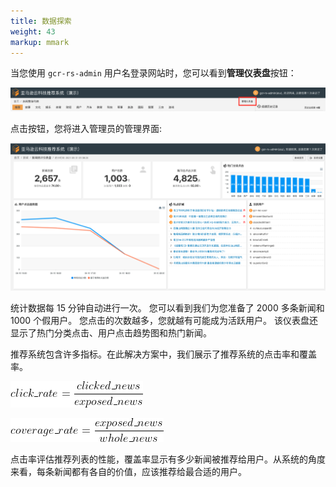 ```yaml
---
title: 数据探索
weight: 43
markup: mmark
---
```


当您使用 `gcr-rs-admin` 用户名登录网站时，您可以看到**管理仪表盘**按钮： 

![Admin-Icon](/images/admin-icon.png)

点击按钮，您将进入管理员的管理界面: 

![Admin-UI](/images/admin-ui.png)

统计数据每 15 分钟自动进行一次。 您可以看到我们为您准备了 2000 多条新闻和 1000 个假用户。 您点击的次数越多，您就越有可能成为活跃用户。 该仪表盘还显示了热门分类点击、用户点击趋势图和热门新闻。 

推荐系统包含许多指标。在此解决方案中，我们展示了推荐系统的点击率和覆盖率。 

![Click-Rate](/images/click-rate.png)

![Coverage-Rate](/images/coverage-rate.png)

点击率评估推荐列表的性能，覆盖率显示有多少新闻被推荐给用户。从系统的角度来看，每条新闻都有各自的价值，应该推荐给最合适的用户。 
